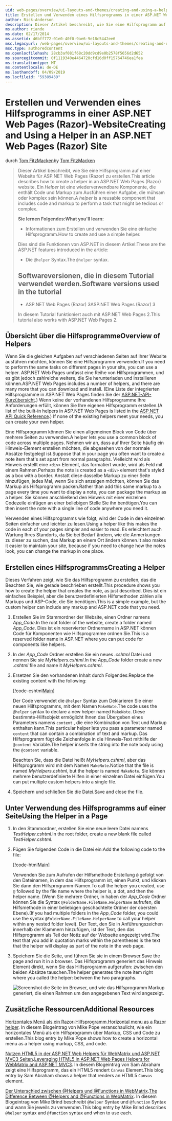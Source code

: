 ```yaml
---
uid: web-pages/overview/ui-layouts-and-themes/creating-and-using-a-helper-in-an-aspnet-web-pages-site
title: Erstellen und Verwenden eines Hilfsprogramms in einer ASP.NET Web Pages (Razor) Standort | Microsoft-Dokumentation
author: Rick-Anderson
description: Dieser Artikel beschreibt, wie Sie eine Hilfsprogramm auf einer Website für ASP.NET Web Pages (Razor) zu erstellen. Ein Hilfsprogramm ist eine wiederverwendbare Komponente, die Code und Markup Perf enthält...
ms.author: riande
ms.date: 02/17/2014
ms.assetid: 46bff772-01e0-40f0-9ae6-9e18c5442ee6
msc.legacyurl: /web-pages/overview/ui-layouts-and-themes/creating-and-using-a-helper-in-an-aspnet-web-pages-site
msc.type: authoredcontent
ms.openlocfilehash: 28cb3af081f68c20dd9cd9e0b2578f5656d2d652
ms.sourcegitcommit: 0f1119340e4464720cfd16d0ff15764746ea1fea
ms.translationtype: MT
ms.contentlocale: de-DE
ms.lasthandoff: 04/09/2019
ms.locfileid: "59389439"
---
```

# <a name="creating-and-using-a-helper-in-an-aspnet-web-pages-razor-site"></a><span data-ttu-id="e60f6-104">Erstellen und Verwenden eines Hilfsprogramms in einer ASP.NET Web Pages (Razor)-Website</span><span class="sxs-lookup"><span data-stu-id="e60f6-104">Creating and Using a Helper in an ASP.NET Web Pages (Razor) Site</span></span>

<span data-ttu-id="e60f6-105">durch [Tom FitzMacken](https://github.com/tfitzmac)</span><span class="sxs-lookup"><span data-stu-id="e60f6-105">by [Tom FitzMacken](https://github.com/tfitzmac)</span></span>

> <span data-ttu-id="e60f6-106">Dieser Artikel beschreibt, wie Sie eine Hilfsprogramm auf einer Website für ASP.NET Web Pages (Razor) zu erstellen.</span><span class="sxs-lookup"><span data-stu-id="e60f6-106">This article describes how to create a helper in an ASP.NET Web Pages (Razor) website.</span></span> <span data-ttu-id="e60f6-107">Ein *Helper* ist eine wiederverwendbare Komponente, die enthält Code und Markup zum Ausführen einer Aufgabe, die mühsam oder komplex sein können.</span><span class="sxs-lookup"><span data-stu-id="e60f6-107">A *helper* is a reusable component that includes code and markup to perform a task that might be tedious or complex.</span></span>
> 
> **<span data-ttu-id="e60f6-108">Sie lernen Folgendes:</span><span class="sxs-lookup"><span data-stu-id="e60f6-108">What you'll learn:</span></span>** 
> 
> - <span data-ttu-id="e60f6-109">Informationen zum Erstellen und verwenden Sie eine einfache Hilfsprogramm.</span><span class="sxs-lookup"><span data-stu-id="e60f6-109">How to create and use a simple helper.</span></span>
> 
> <span data-ttu-id="e60f6-110">Dies sind die Funktionen von ASP.NET in diesem Artikel:</span><span class="sxs-lookup"><span data-stu-id="e60f6-110">These are the ASP.NET features introduced in the article:</span></span>
> 
> - <span data-ttu-id="e60f6-111">Die `@helper` Syntax.</span><span class="sxs-lookup"><span data-stu-id="e60f6-111">The `@helper` syntax.</span></span>
>   
> 
> ## <a name="software-versions-used-in-the-tutorial"></a><span data-ttu-id="e60f6-112">Softwareversionen, die in diesem Tutorial verwendet werden.</span><span class="sxs-lookup"><span data-stu-id="e60f6-112">Software versions used in the tutorial</span></span>
> 
> 
> - <span data-ttu-id="e60f6-113">ASP.NET Web Pages (Razor) 3</span><span class="sxs-lookup"><span data-stu-id="e60f6-113">ASP.NET Web Pages (Razor) 3</span></span>
>   
> 
> <span data-ttu-id="e60f6-114">In diesem Tutorial funktioniert auch mit ASP.NET Web Pages 2.</span><span class="sxs-lookup"><span data-stu-id="e60f6-114">This tutorial also works with ASP.NET Web Pages 2.</span></span>


## <a name="overview-of-helpers"></a><span data-ttu-id="e60f6-115">Übersicht über die Hilfsprogramme</span><span class="sxs-lookup"><span data-stu-id="e60f6-115">Overview of Helpers</span></span>

<span data-ttu-id="e60f6-116">Wenn Sie die gleichen Aufgaben auf verschiedenen Seiten auf Ihrer Website ausführen möchten, können Sie eine Hilfsprogramm verwenden.</span><span class="sxs-lookup"><span data-stu-id="e60f6-116">If you need to perform the same tasks on different pages in your site, you can use a helper.</span></span> <span data-ttu-id="e60f6-117">ASP.NET Web Pages umfasst eine Reihe von Hilfsprogrammen, und es gibt jedoch zahlreiche weitere, die Sie herunterladen und installieren können.</span><span class="sxs-lookup"><span data-stu-id="e60f6-117">ASP.NET Web Pages includes a number of helpers, and there are many more that you can download and install.</span></span> <span data-ttu-id="e60f6-118">(Eine Liste der integrierten Hilfsprogramme in ASP.NET Web Pages finden Sie der [ASP.NET-API-Kurzübersicht](https://go.microsoft.com/fwlink/?LinkId=202907).) Wenn keine der vorhandenen Hilfsprogramme Ihre Anforderungen erfüllt, können Sie Ihre eigenen Hilfsprogramm erstellen.</span><span class="sxs-lookup"><span data-stu-id="e60f6-118">(A list of the built-in helpers in ASP.NET Web Pages is listed in the [ASP.NET API Quick Reference](https://go.microsoft.com/fwlink/?LinkId=202907).) If none of the existing helpers meet your needs, you can create your own helper.</span></span>

<span data-ttu-id="e60f6-119">Eine Hilfsprogramm können Sie einen allgemeinen Block von Code über mehrere Seiten zu verwenden.</span><span class="sxs-lookup"><span data-stu-id="e60f6-119">A helper lets you use a common block of code across multiple pages.</span></span> <span data-ttu-id="e60f6-120">Nehmen wir an, dass auf Ihrer Seite häufig ein Hinweis-Element erstellen möchten, die abgesehen von der normale Absätze festgelegt ist.</span><span class="sxs-lookup"><span data-stu-id="e60f6-120">Suppose that in your page you often want to create a note item that's set apart from normal paragraphs.</span></span> <span data-ttu-id="e60f6-121">Vielleicht wird als Hinweis erstellt eine `<div>` Element, das formatiert wurde, wird als Feld mit einem Rahmen.</span><span class="sxs-lookup"><span data-stu-id="e60f6-121">Perhaps the note is created as a `<div>` element that's styled as a box with a border.</span></span> <span data-ttu-id="e60f6-122">Anstatt diese dasselbe Markup zu einer Seite hinzufügen, jedes Mal, wenn Sie sich anzeigen möchten, können Sie das Markup als Hilfsprogramm packen.</span><span class="sxs-lookup"><span data-stu-id="e60f6-122">Rather than add this same markup to a page every time you want to display a note, you can package the markup as a helper.</span></span> <span data-ttu-id="e60f6-123">Sie können anschließend den Hinweis mit einer einzelnen Codezeile einfügen an einer beliebigen Stelle Sie ihn benötigen.</span><span class="sxs-lookup"><span data-stu-id="e60f6-123">You can then insert the note with a single line of code anywhere you need it.</span></span>

<span data-ttu-id="e60f6-124">Verwenden eines Hilfsprogramms wie folgt, wird der Code in den einzelnen Seiten einfacher und leichter zu lesen.</span><span class="sxs-lookup"><span data-stu-id="e60f6-124">Using a helper like this makes the code in each of your pages simpler and easier to read.</span></span> <span data-ttu-id="e60f6-125">Es erleichtert auch Wartung Ihres Standorts, da Sie bei Bedarf ändern, wie die Anmerkungen zu dieser zu suchen, das Markup an einem Ort ändern können.</span><span class="sxs-lookup"><span data-stu-id="e60f6-125">It also makes it easier to maintain your site, because if you need to change how the notes look, you can change the markup in one place.</span></span>

## <a name="creating-a-helper"></a><span data-ttu-id="e60f6-126">Erstellen eines Hilfsprogramms</span><span class="sxs-lookup"><span data-stu-id="e60f6-126">Creating a Helper</span></span>

<span data-ttu-id="e60f6-127">Dieses Verfahren zeigt, wie Sie das Hilfsprogramm zu erstellen, das die Beachten Sie, wie gerade beschrieben erstellt.</span><span class="sxs-lookup"><span data-stu-id="e60f6-127">This procedure shows you how to create the helper that creates the note, as just described.</span></span> <span data-ttu-id="e60f6-128">Dies ist ein einfaches Beispiel, aber die benutzerdefinierten Hilfsmethoden zählen alle Markups und ASP-Code, die Sie benötigen.</span><span class="sxs-lookup"><span data-stu-id="e60f6-128">This is a simple example, but the custom helper can include any markup and ASP.NET code that you need.</span></span>

1. <span data-ttu-id="e60f6-129">Erstellen Sie im Stammordner der Website, einen Ordner namens *App\_Code*.</span><span class="sxs-lookup"><span data-stu-id="e60f6-129">In the root folder of the website, create a folder named *App\_Code*.</span></span> <span data-ttu-id="e60f6-130">Dies ist ein reservierter Ordnername in ASP.NET können Code für Komponenten wie Hilfsprogramme ordnen Sie.</span><span class="sxs-lookup"><span data-stu-id="e60f6-130">This is a reserved folder name in ASP.NET where you can put code for components like helpers.</span></span>
2. <span data-ttu-id="e60f6-131">In der *App\_Code* Ordner erstellen Sie ein neues *.cshtml* Datei und nennen Sie sie *MyHelpers.cshtml*.</span><span class="sxs-lookup"><span data-stu-id="e60f6-131">In the *App\_Code* folder create a new *.cshtml* file and name it *MyHelpers.cshtml*.</span></span>
3. <span data-ttu-id="e60f6-132">Ersetzen Sie den vorhandenen Inhalt durch Folgendes:</span><span class="sxs-lookup"><span data-stu-id="e60f6-132">Replace the existing content with the following:</span></span>

    [!code-cshtml[Main](creating-and-using-a-helper-in-an-aspnet-web-pages-site/samples/sample1.cshtml)]

    <span data-ttu-id="e60f6-133">Der Code verwendet die `@helper` Syntax zum Deklarieren Sie einer neuen Hilfsprogramms, mit dem Namen `MakeNote`.</span><span class="sxs-lookup"><span data-stu-id="e60f6-133">The code uses the `@helper` syntax to declare a new helper named `MakeNote`.</span></span> <span data-ttu-id="e60f6-134">Diese bestimmte-Hilfsobjekt ermöglicht Ihnen das Übergeben eines Parameters namens `content` , die eine Kombination von Text und Markup enthalten kann.</span><span class="sxs-lookup"><span data-stu-id="e60f6-134">This particular helper lets you pass a parameter named `content` that can contain a combination of text and markup.</span></span> <span data-ttu-id="e60f6-135">Das Hilfsprogramm fügt die Zeichenfolge in die Hinweis-Text mithilfe der `@content` Variable.</span><span class="sxs-lookup"><span data-stu-id="e60f6-135">The helper inserts the string into the note body using the `@content` variable.</span></span>

    <span data-ttu-id="e60f6-136">Beachten Sie, dass die Datei heißt *MyHelpers.cshtml*, aber das Hilfsprogramm wird mit dem Namen `MakeNote`.</span><span class="sxs-lookup"><span data-stu-id="e60f6-136">Notice that the file is named *MyHelpers.cshtml*, but the helper is named `MakeNote`.</span></span> <span data-ttu-id="e60f6-137">Sie können mehrere benutzerdefinierte Hilfen in einer einzelnen Datei einfügen.</span><span class="sxs-lookup"><span data-stu-id="e60f6-137">You can put multiple custom helpers into a single file.</span></span>
4. <span data-ttu-id="e60f6-138">Speichern und schließen Sie die Datei.</span><span class="sxs-lookup"><span data-stu-id="e60f6-138">Save and close the file.</span></span>

## <a name="using-the-helper-in-a-page"></a><span data-ttu-id="e60f6-139">Unter Verwendung des Hilfsprogramms auf einer Seite</span><span class="sxs-lookup"><span data-stu-id="e60f6-139">Using the Helper in a Page</span></span>

1. <span data-ttu-id="e60f6-140">In den Stammordner, erstellen Sie eine neue leere Datei namens *TestHelper.cshtml*.</span><span class="sxs-lookup"><span data-stu-id="e60f6-140">In the root folder, create a new blank file called *TestHelper.cshtml*.</span></span>
2. <span data-ttu-id="e60f6-141">Fügen Sie folgenden Code in die Datei ein:</span><span class="sxs-lookup"><span data-stu-id="e60f6-141">Add the following code to the file:</span></span>

    [!code-html[Main](creating-and-using-a-helper-in-an-aspnet-web-pages-site/samples/sample2.html)]

    <span data-ttu-id="e60f6-142">Verwenden Sie zum Aufrufen der Hilfsmethode Erstellung `@` gefolgt von den Dateinamen, in dem das Hilfsprogramm ist, einen Punkt, und klicken Sie dann den Hilfsprogramm-Namen.</span><span class="sxs-lookup"><span data-stu-id="e60f6-142">To call the helper you created, use `@` followed by the file name where the helper is, a dot, and then the helper name.</span></span> <span data-ttu-id="e60f6-143">(Wenn Sie mehrere Ordner, in haben der *App\_Code* Ordner können Sie die Syntax `@FolderName.FileName.HelperName` aufrufen, die Hilfsmethode in einer beliebigen geschachtelte Ordner der obersten Ebene).</span><span class="sxs-lookup"><span data-stu-id="e60f6-143">(If you had multiple folders in the *App\_Code* folder, you could use the syntax `@FolderName.FileName.HelperName` to call your helper within any nested folder level).</span></span> <span data-ttu-id="e60f6-144">Der Text, den Sie in Anführungszeichen innerhalb der Klammern hinzufügen, ist der Text, den das Hilfsprogramm als Teil der Notiz auf der Webseite angezeigt wird.</span><span class="sxs-lookup"><span data-stu-id="e60f6-144">The text that you add in quotation marks within the parentheses is the text that the helper will display as part of the note in the web page.</span></span>
3. <span data-ttu-id="e60f6-145">Speichern Sie die Seite, und führen Sie sie in einem Browser.</span><span class="sxs-lookup"><span data-stu-id="e60f6-145">Save the page and run it in a browser.</span></span> <span data-ttu-id="e60f6-146">Das Hilfsprogramm generiert das Hinweis Element direkt, wenn Sie das Hilfsprogramm aufgerufen: zwischen den beiden Absätze tauschen.</span><span class="sxs-lookup"><span data-stu-id="e60f6-146">The helper generates the note item right where you called the helper: between the two paragraphs.</span></span>

    ![Screenshot die Seite im Browser, und wie das Hilfsprogramm Markup generiert, die einen Rahmen um den angegebenen Text wird angezeigt.](creating-and-using-a-helper-in-an-aspnet-web-pages-site/_static/image1.jpg)

## <a name="additional-resources"></a><span data-ttu-id="e60f6-148">Zusätzliche Ressourcen</span><span class="sxs-lookup"><span data-stu-id="e60f6-148">Additional Resources</span></span>


<span data-ttu-id="e60f6-149">[Horizontales Menü als ein Razor-Hilfsprogramm](http://mikepope.com/blog/DisplayBlog.aspx?permalink=2341).</span><span class="sxs-lookup"><span data-stu-id="e60f6-149">[Horizontal menu as a Razor helper](http://mikepope.com/blog/DisplayBlog.aspx?permalink=2341).</span></span> <span data-ttu-id="e60f6-150">In diesem Blogeintrag von Mike Pope veranschaulicht, wie ein horizontales Menü als ein Hilfsprogramm über Markup, CSS und Code zu erstellen.</span><span class="sxs-lookup"><span data-stu-id="e60f6-150">This blog entry by Mike Pope shows how to create a horizontal menu as a helper using markup, CSS, and code.</span></span>

<span data-ttu-id="e60f6-151">[Nutzen HTML5 in der ASP.NET Web Helpers für WebMatrix und ASP.NET MVC3 Seiten](http://geekswithblogs.net/wildturtle/archive/2010/11/08/html5-in-asp.net-web-pages-helpers-for-webmatrix-and_aspnet_mvc3.aspx).</span><span class="sxs-lookup"><span data-stu-id="e60f6-151">[Leveraging HTML5 in ASP.NET Web Pages Helpers for WebMatrix and ASP.NET MVC3](http://geekswithblogs.net/wildturtle/archive/2010/11/08/html5-in-asp.net-web-pages-helpers-for-webmatrix-and_aspnet_mvc3.aspx).</span></span> <span data-ttu-id="e60f6-152">In diesem Blogeintrag von Sam Abraham zeigt eine Hilfsprogramm, das ein HTML5 rendert `Canvas` Element.</span><span class="sxs-lookup"><span data-stu-id="e60f6-152">This blog entry by Sam Abraham shows a helper that renders an HTML5 `Canvas` element.</span></span>

<span data-ttu-id="e60f6-153">[Der Unterschied zwischen @Helpers und @Functions in WebMatrix](http://www.mikesdotnetting.com/Article/173/The-Difference-Between-@Helpers-and-@Functions-In-WebMatrix).</span><span class="sxs-lookup"><span data-stu-id="e60f6-153">[The Difference Between @Helpers and @Functions in WebMatrix](http://www.mikesdotnetting.com/Article/173/The-Difference-Between-@Helpers-and-@Functions-In-WebMatrix).</span></span> <span data-ttu-id="e60f6-154">In diesem Blogeintrag von Mike Brind beschreibt `@helper` Syntax und `@function` Syntax und wann Sie jeweils zu verwenden.</span><span class="sxs-lookup"><span data-stu-id="e60f6-154">This blog entry by Mike Brind describes `@helper` syntax and `@function` syntax and when to use each.</span></span>
